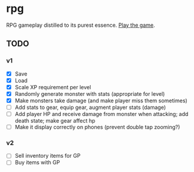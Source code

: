 # rpg

RPG gameplay distilled to its purest essence. [Play the game](https://centaurreader.com/rpg).

## TODO
### v1
- [x] Save
- [x] Load
- [x] Scale XP requirement per level
- [x] Randomly generate monster with stats (appropriate for level)
- [x] Make monsters take damage (and make player miss them sometimes)
- [ ] Add stats to gear, equip gear, augment player stats (damage)
- [ ] Add player HP and receive damage from monster when attacking; add death state; make gear affect hp
- [ ] Make it display correctly on phones (prevent double tap zooming?)

### v2
- [ ] Sell inventory items for GP
- [ ] Buy items with GP
